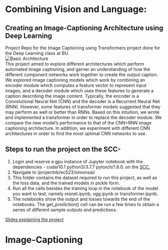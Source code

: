 # Combining Vision and Language:
## Creating an Image-Captioning Architecture using Deep Learning

Project Repo for the Image Captioning using Transformers project done for the Deep Learning class at BU.  
![Basic Architecture](https://raw.githubusercontent.com/yunjey/pytorch-tutorial/master/tutorials/03-advanced/image_captioning/png/model.png "Basic Architecture")  
This project aimed to explore different architectures which perform automated image captioning, and garner an understanding of how the different component networks work together to create the output caption. We explored image captioning models which work by combining an encoder module which computes a feature vector to represent input images, and a decoder module which uses these features to generate a caption describing the image content. Typically, the encoder is a Convolutional Neural Net (CNN) and the decoder is a Recurrent Neural Net (RNN). However, some features of transformer models suggested that they may perform as well or better than RNNs. Based on this intuition, we wrote and implemented a transformer in order to replace the decoder module. We compare the new model’s performance to that of the CNN+RNN image captioning architecture. In addition, we experiment with different CNN architectures in order to find the most optimal CNN networks to use.  

## Steps to run the project on the SCC-  
1. Login and reserve a gpu instance of Jupyter notebook with the dependencies - cuda/10.1 python3/3.7.7 pytorch/1.6.0. on the [SCC.](https://scc-ondemand2.bu.edu)  
2. Navigate to /projectnb/ec523/simonsai/  
3. This folder contains the dataset required to run this project, as well as the loss data, and the trained models in pickle form.  
4. Run all the cells besides the training loop in the notebook of the model you want to test, namely resnet.ipynb, vgg.ipynb or transformer.ipynb.  
5. The notebooks show the output and losses towards the end of the notebooks. The get_prediction() cell can be run a few times to obtain a series of different sample outputs and predictions.  
  
[Slides explaining the project](https://docs.google.com/presentation/d/1oyroor4uiwlbYHFFg0oXp_gjM9Grxvnv6VJa4GG6_dg/edit?usp=sharing)
# Image-Captioning
